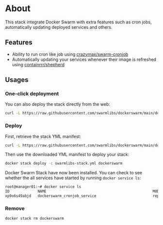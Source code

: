 # About
This stack integrate Docker Swarm with extra features such as cron jobs, automatically updating deployed services and others.

## Features
- Ability to run cron like job using [crazymax/swarm-cronjob]
- Automatically updating your services whenever their image is refreshed using [containrrr/shepherd]

## Usages

### One-click deployment
You can also deploy the stack directly from the web:

```sh
curl -L https://raw.githubusercontent.com/swarmlibs/dockerswarm/main/docker-stack.yml | docker stack deploy -c - dockerswarm
```

### Deploy
First, retrieve the stack YML manifest:
```sh
curl -L https://raw.githubusercontent.com/swarmlibs/dockerswarm/main/docker-stack.yml -o dockerswarm-stack.yml
```

Then use the downloaded YML manifest to deploy your stack:
```sh
docker stack deploy -c swarmlibs-stack.yml dockerswarm
```

Docker Swarm Stack have now been installed. You can check to see whether the all services have started by running `docker service ls`:
```sh
root@manager01:~# docker service ls
ID             NAME                                                 MODE         REPLICAS               IMAGE
xp9o6s49abjd   dockerswarm_cronjob_service                          replicated   1/1                    crazymax/swarm-cronjob:latest
```

### Remove
```sh
docker stack rm dockerswarm
```

[crazymax/swarm-cronjob]: https://github.com/crazy-max/swarm-cronjob
[containrrr/shepherd]: https://github.com/containrrr/shepherd
